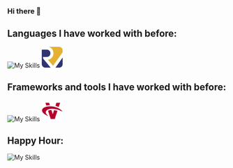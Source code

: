 ### Hi there 👋

<!--
**davidalmarinho/davidalmarinho** is a ✨ _special_ ✨ repository because its `README.md` (this file) appears on your GitHub profile.

Here are some ideas to get you started:

- 🔭 I’m currently working on ...
- 🌱 I’m currently learning ...
- 👯 I’m looking to collaborate on ...
- 🤔 I’m looking for help with ...
- 💬 Ask me about ...
- 📫 How to reach me: ...
- 😄 Pronouns: ...
- ⚡ Fun fact: ...
-->

## Languages I have worked with before:
![My Skills](https://skills.thijs.gg/icons?i=c,cpp,py,java,js,html,postgres)
<img src="icons/riscv-rounded.png" alt="RiscV" width="48">

## Frameworks and tools I have worked with before:
![My Skills](https://skills.thijs.gg/icons?i=cmake,git,gradle,svg,threejs)
<img src="icons/vulkan-rounded.png" alt="Vulkan" width="48">

## Happy Hour:
![My Skills](https://skills.thijs.gg/icons?i=c,rust,neovim,vscode,arch)
